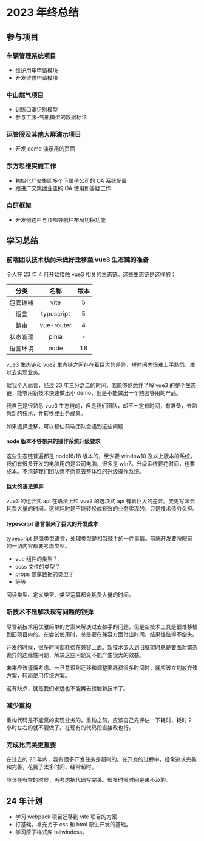 # 2023 年终总结

## 参与项目

### 车辆管理系统项目

- 维护用车申请模块
- 开发维修申请模块

### 中山燃气项目

- 训练口罩识别模型
- 参与工服-气瓶模型的数据标注

### 运管服及其他大屏演示项目

- 开发 demo 演示用的页面

### 东方思维实施工作

- 初始化广交集团多个下属子公司的 OA 系统配置
- 跟进广交集团业主的 OA 使用即答疑工作

### 自研框架

- 开发侧边栏与顶部导航栏布局切换功能

## 学习总结

### 前端团队技术栈尚未做好迁移至 vue3 生态链的准备

个人在 23 年 4 月开始接触 vue3 相关的生态链。这些生态链是这样的：

|   分类   |    名称    | 版本 |
| :------: | :--------: | :--: |
| 包管理器 |    vite    |  5   |
|   语言   | typescript |  5   |
|   路由   | vue-router |  4   |
| 状态管理 |   pinia    |  -   |
| 语言环境 |    node    |  18  |

vue3 生态链和 vue2 生态链之间存在着巨大的差异，短时间内很难上手熟悉，难以去实现业务。

就我个人而言，经过 23 年三分之二的时间，我能够熟悉并了解 vue3 的整个生态链，能够用新技术快速做出小 demo，但是不能做出一个勉强够用的产品。

我自己是很熟悉 vue3 生态链的，但是我们团队，却不一定有时间，有准备，去熟悉新的技术，并转换成业务成果。

如果选择迁移，可以预估前端团队会遇到这些问题：

#### node 版本不够带来的操作系统升级要求

这些生态链普遍都是 node16/18 版本的，至少要 window10 及以上版本的系统。我们有很多开发的电脑用的是公司电脑，很多是 win7。升级系统要花时间，也要成本。不清楚我们团队愿不愿意去整体性的升级操作系统。

#### 巨大的语法差异

vue3 的组合式 api 在语法上和 vue2 的选项式 api 有着巨大的差异。变更写法会耗费大量的时间。这些耗时是不能转换成有效的业务实现的，只是技术债务负担。

#### typescript 语言带来了巨大的开发成本

typescript 是强类型语言，处理类型是相当棘手的一件事情。前端开发要将眼前的一切内容都要考虑类型。

- vue 组件的类型？
- scss 文件的类型？
- props 暴露数据的类型？
- 等等

阅读类型、定义类型、类型运算都会耗费大量的时间。

### 新技术不是解决现有问题的银弹

尽管新技术用优雅简单的方案来解决过去棘手的问题，但是新技术工具是很难移植到旧项目内的。在尝试使用时，总是要在兼容方面付出时间，结果往往得不偿失。

开发的时候，很多时间都耗费在兼容上面。新技术嵌入到旧框架时总是要面对繁杂诡异的边缘性问题，解决这些问题又不能产生很大的效益。

未来应该谨慎考虑。一旦意识到迁移和调整要耗费很多时间时，就应该立刻放弃该方案，转而使用传统方案。

这有缺点，就是我们永远也不能再去接触新技术了。

### 减少重构

重构代码是不能真的实现业务的。重构之前，应该自己先评估一下耗时，耗时 2 小时左右的就不要做了。在现有的代码段直接改也行。

### 完成比完美更重要

在过去的 23 年内，我有很多开发任务是超时的。在开发的过程中，经常追求完美和完善，花费了太多时间，经常超时。

应该在有空的时候，再考虑把代码写完善。很多时候时间是来不及的。

## 24 年计划

- 学习 webpack 项目迁移到 vite 项目的方案
- 打基础。补充关于 css 和 html 原生开发的基础。
- 学习原子样式库 tailwindcss。
